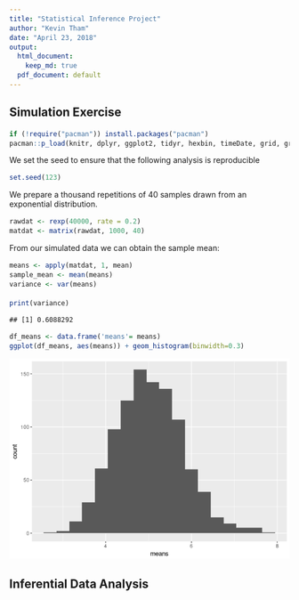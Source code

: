 ```yaml
---
title: "Statistical Inference Project"
author: "Kevin Tham"
date: "April 23, 2018"
output:
  html_document:
    keep_md: true
  pdf_document: default
---
```




## Simulation Exercise


```r
if (!require("pacman")) install.packages("pacman")
pacman::p_load(knitr, dplyr, ggplot2, tidyr, hexbin, timeDate, grid, gridExtra, gtable)
```

We set the seed to ensure that the following analysis is reproducible


```r
set.seed(123)
```

We prepare a thousand repetitions of 40 samples drawn from an exponential distribution.


```r
rawdat <- rexp(40000, rate = 0.2)
matdat <- matrix(rawdat, 1000, 40)
```

From our simulated data we can obtain the sample mean:


```r
means <- apply(matdat, 1, mean)
sample_mean <- mean(means)
variance <- var(means)

print(variance)
```

```
## [1] 0.6088292
```

```r
df_means <- data.frame('means'= means)
ggplot(df_means, aes(means)) + geom_histogram(binwidth=0.3)
```

![](stat_inf_files/figure-html/unnamed-chunk-4-1.png)<!-- -->


## Inferential Data Analysis


